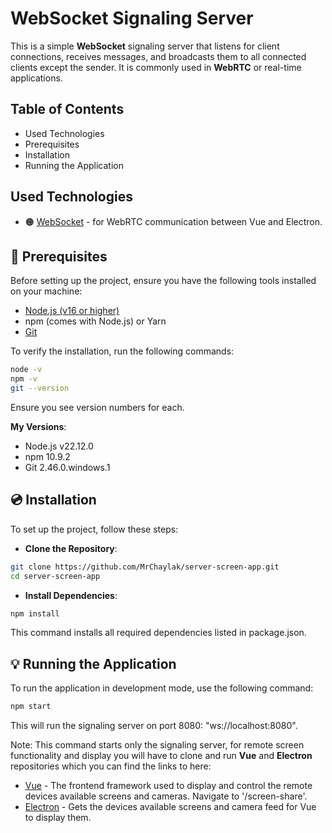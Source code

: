 # WebSocket Signaling Server

This is a simple **WebSocket** signaling server that listens for client connections, receives messages, and broadcasts them to all connected clients except the sender. It is commonly used in **WebRTC** or real-time applications.

## Table of Contents

- Used Technologies
- Prerequisites
- Installation
- Running the Application

## Used Technologies

- 🟠 [WebSocket](https://developer.mozilla.org/en-US/docs/Web/API/WebSocket) - for WebRTC communication between Vue and Electron.

## 📌 Prerequisites

Before setting up the project, ensure you have the following tools installed on your machine:

- [Node.js (v16 or higher)](https://nodejs.org/)
- npm (comes with Node.js) or Yarn
- [Git](https://git-scm.com/)


To verify the installation, run the following commands:

```bash
node -v
npm -v
git --version
```

Ensure you see version numbers for each.

**My Versions**:

- Node.js v22.12.0
- npm 10.9.2
- Git 2.46.0.windows.1

## 💿 Installation

To set up the project, follow these steps:

- **Clone the Repository**: 

```bash
git clone https://github.com/MrChaylak/server-screen-app.git
cd server-screen-app
```

- **Install Dependencies**: 

```bash
npm install
```

This command installs all required dependencies listed in package.json.

## 💡 Running the Application

To run the application in development mode, use the following command:

```bash
npm start
```

This will run the signaling server on port 8080: "ws://localhost:8080".

Note: This command starts only the signaling server, for remote screen functionality and display you will have to clone and run **Vue** and **Electron** repositories which you can find the links to here:
- [Vue](https://github.com/MrChaylak/vue-screen-app.git) - The frontend framework used to display and control the remote devices available screens and cameras. Navigate to '/screen-share'.
- [Electron](https://github.com/MrChaylak/electron-screen-app.git) - Gets the devices available screens and camera feed for Vue to display them.
